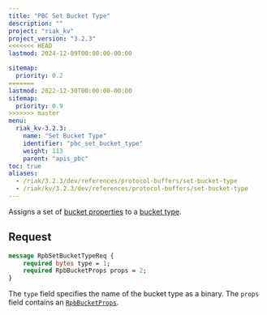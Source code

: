 ```yaml
---
title: "PBC Set Bucket Type"
description: ""
project: "riak_kv"
project_version: "3.2.3"
<<<<<<< HEAD
lastmod: 2024-12-09T00:00:00-00:00

sitemap:
  priority: 0.2
=======
lastmod: 2022-12-30T00:00:00-00:00
sitemap:
  priority: 0.9
>>>>>>> master
menu:
  riak_kv-3.2.3:
    name: "Set Bucket Type"
    identifier: "pbc_set_bucket_type"
    weight: 113
    parent: "apis_pbc"
toc: true
aliases:
  - /riak/3.2.3/dev/references/protocol-buffers/set-bucket-type
  - /riak/kv/3.2.3/dev/references/protocol-buffers/set-bucket-type
---
```


Assigns a set of [bucket properties]({{<baseurl>}}riak/kv/3.2.3/developing/api/protocol-buffers/set-bucket-props) to a
[bucket type]({{<baseurl>}}riak/kv/3.2.3/developing/usage/bucket-types).

## Request

```protobuf
message RpbSetBucketTypeReq {
    required bytes type = 1;
    required RpbBucketProps props = 2;
}
```

The `type` field specifies the name of the bucket type as a binary. The
`props` field contains an [`RpbBucketProps`]({{<baseurl>}}riak/kv/3.2.3/developing/api/protocol-buffers/get-bucket-props).

